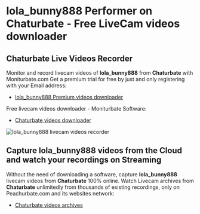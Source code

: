 # lola_bunny888 Performer on Chaturbate - Free LiveCam videos downloader

## Chaturbate Live Videos Recorder

Monitor and record livecam videos of **lola_bunny888** from **Chaturbate** with Moniturbate.com
Get a premium trial for free by just and only registering with your Email address:
* [lola_bunny888 Premium videos downloader](https://moniturbate.com/request-demo-licence-key.html)

Free livecam videos downloader - Moniturbate Software:
* [Chaturbate videos downloader](https://moniturbate.com/moniturbate-download-software.html)

![lola_bunny888 livecam videos recorder](https://peachurnet.com/templates/moniturbate-software.png)


## Capture lola_bunny888 videos from the Cloud and watch your recordings on Streaming

Without the need of downloading a software, capture **lola_bunny888** livecam videos from **Chaturbate** 100% online.
Watch Livecam archives from **Chaturbate** unlimitedly from thousands of existing recordings, only on Peachurbate.com and its websites network:
* [Chaturbate videos archives](https://peachurnet.com/)